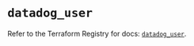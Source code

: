# `datadog_user`

Refer to the Terraform Registry for docs: [`datadog_user`](https://registry.terraform.io/providers/datadog/datadog/3.52.1/docs/resources/user).
